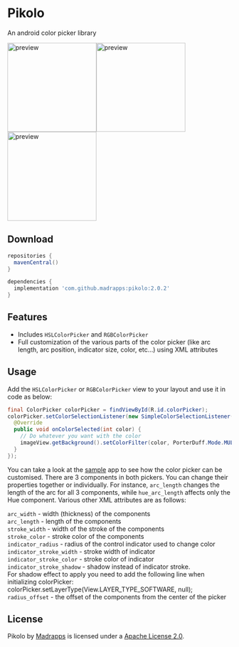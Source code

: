 # Pikolo

An android color picker library

<img src="/preview/arc-selectors.gif" alt="preview" title="preview" width="200" height="200"/><img src="/preview/preview-full.gif" alt="preview" title="preview" width="200" height="200"/><img src="/preview/rgb-picker.gif" alt="preview" title="preview" width="200" height="200"/>

Download
-----

```gradle
repositories {
  mavenCentral()
}

dependencies {
  implementation 'com.github.madrapps:pikolo:2.0.2'
}
```

Features
-----
- Includes `HSLColorPicker` and `RGBColorPicker`
- Full customization of the various parts of the color picker (like arc length, arc position, indicator size, color, etc...) using XML attributes

Usage
-----
Add the `HSLColorPicker` or `RGBColorPicker` view to your layout and use it in code as below:

```java
final ColorPicker colorPicker = findViewById(R.id.colorPicker);
colorPicker.setColorSelectionListener(new SimpleColorSelectionListener() {
  @Override
  public void onColorSelected(int color) {
    // Do whatever you want with the color
    imageView.getBackground().setColorFilter(color, PorterDuff.Mode.MULTIPLY);
  }
});
```

You can take a look at the [sample](https://github.com/Madrapps/Pikolo/tree/master/sample) app to see how
the color picker can be customised. There are 3 components in both pickers. You can change their properties
together or individually. For instance, `arc_length` changes the length of the arc for all 3 components, while
`hue_arc_length` affects only the Hue component. Various other XML attributes are as follows:<br>

`arc_width` - width (thickness) of the components<br>
`arc_length` - length of the components<br>
`stroke_width` - width of the stroke of the components<br>
`stroke_color` - stroke color of the components<br>
`indicator_radius` - radius of the control indicator used to change color<br>
`indicator_stroke_width` - stroke width of indicator<br>
`indicator_stroke_color` - stroke color of indicator<br>
`indicator_stroke_shadow` - shadow instead of indicator stroke.<br>
For shadow effect to apply you need to add the following line when initializing colorPicker:<br>
colorPicker.setLayerType(View.LAYER_TYPE_SOFTWARE, null);<br>
`radius_offset` - the offset of the components from the center of the picker<br>


License
-----

Pikolo by [Madrapps](http://madrapps.github.io/) is licensed under a [Apache License 2.0](http://www.apache.org/licenses/LICENSE-2.0).
